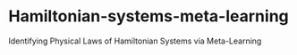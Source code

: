 # Hamiltonian-systems-meta-learning
Identifying Physical Laws of Hamiltonian Systems via Meta-Learning



